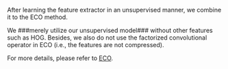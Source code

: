 After learning the feature extractor in an unsupervised manner, we combine it to the ECO method.

We ###merely utilize our unsupervised model### without other features such as HOG. Besides, we also do not use the factorized convolutional operator in ECO (i.e., the features are not compressed).

For more details, please refer to [ECO](https://github.com/martin-danelljan/ECO).
